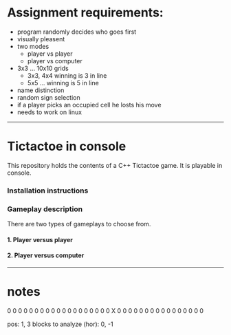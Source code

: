 # Assignment requirements:
- program randomly decides who goes first 
- visually pleasent
- two modes
    - player vs player
    - player vs computer
- 3x3 … 10x10 grids
    - 3x3, 4x4 winning is 3 in line
    - 5x5 … winning is 5 in line
- name distinction
- random sign selection
- if a player picks an occupied cell he losts his move
- needs to work on linux
--- 
# Tictactoe in console
This repository holds the contents of a C++ Tictactoe game. It is playable in console.
### Installation instructions

### Gameplay description
There are two types of gameplays to choose from.
#### 1. Player versus player

#### 2. Player versus computer

--- 
# notes
0 0 0 0 0 0
0 0 0 0 0 0
0 0 0 0 0 0
0 X 0 0 0 0
0 0 0 0 0 0
0 0 0 0 0 0

pos: 1, 3
blocks to analyze (hor):
0, -1
